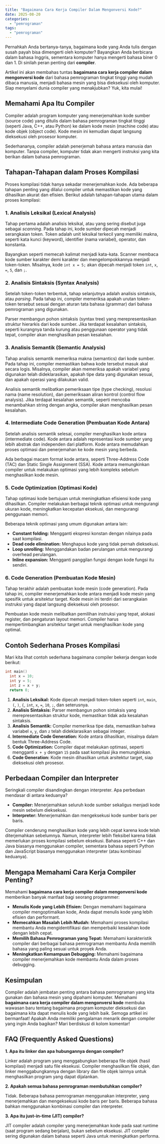 ```yaml
---
title: "Bagaimana Cara Kerja Compiler Dalam Mengonversi Kode?"
date: 2025-08-20
categories: 
  - "pemrograman"
tags: 
  - "pemrograman"
---
```


Pernahkah Anda bertanya-tanya, bagaimana kode yang Anda tulis dengan susah payah bisa dimengerti oleh komputer? Bayangkan Anda berbicara dalam bahasa Inggris, sementara komputer hanya mengerti bahasa biner 0 dan 1. Di sinilah peran penting dari **compiler**.

Artikel ini akan membahas tuntas **bagaimana cara kerja compiler dalam mengonversi kode** dari bahasa pemrograman tingkat tinggi yang mudah dibaca manusia, menjadi bahasa mesin yang bisa dieksekusi oleh komputer. Siap menyelami dunia compiler yang menakjubkan? Yuk, kita mulai!

## Memahami Apa Itu Compiler

Compiler adalah program komputer yang menerjemahkan kode sumber (source code) yang ditulis dalam bahasa pemrograman tingkat tinggi (seperti Java, C++, atau Python) ke dalam kode mesin (machine code) atau kode objek (object code). Kode mesin ini kemudian dapat langsung dieksekusi oleh prosesor komputer.

Sederhananya, compiler adalah penerjemah bahasa antara manusia dan komputer. Tanpa compiler, komputer tidak akan mengerti instruksi yang kita berikan dalam bahasa pemrograman.

## Tahapan-Tahapan dalam Proses Kompilasi

Proses kompilasi tidak hanya sekadar menerjemahkan kode. Ada beberapa tahapan penting yang dilalui compiler untuk memastikan kode yang dihasilkan akurat dan efisien. Berikut adalah tahapan-tahapan utama dalam proses kompilasi:

### 1\. Analisis Leksikal (Lexical Analysis)

Tahap pertama adalah analisis leksikal, atau yang sering disebut juga sebagai _scanning_. Pada tahap ini, kode sumber dipecah menjadi serangkaian token. Token adalah unit leksikal terkecil yang memiliki makna, seperti kata kunci (keyword), identifier (nama variabel), operator, dan konstanta.

Bayangkan seperti memecah kalimat menjadi kata-kata. Scanner membaca kode sumber karakter demi karakter dan mengelompokkannya menjadi token-token. Misalnya, kode `int x = 5;` akan dipecah menjadi token `int`, `x`, `=`, `5`, dan `;`.

### 2\. Analisis Sintaksis (Syntax Analysis)

Setelah token-token terbentuk, tahap selanjutnya adalah analisis sintaksis, atau _parsing_. Pada tahap ini, compiler memeriksa apakah urutan token-token tersebut sesuai dengan aturan tata bahasa (grammar) dari bahasa pemrograman yang digunakan.

Parser membangun pohon sintaksis (syntax tree) yang merepresentasikan struktur hierarkis dari kode sumber. Jika terdapat kesalahan sintaksis, seperti kurangnya tanda kurung atau penggunaan operator yang tidak tepat, compiler akan menghasilkan pesan kesalahan.

### 3\. Analisis Semantik (Semantic Analysis)

Tahap analisis semantik memeriksa makna (semantics) dari kode sumber. Pada tahap ini, compiler memastikan bahwa kode tersebut masuk akal secara logis. Misalnya, compiler akan memeriksa apakah variabel yang digunakan telah dideklarasikan, apakah tipe data yang digunakan sesuai, dan apakah operasi yang dilakukan valid.

Analisis semantik melibatkan pemeriksaan tipe (type checking), resolusi nama (name resolution), dan pemeriksaan aliran kontrol (control flow analysis). Jika terdapat kesalahan semantik, seperti mencoba menambahkan string dengan angka, compiler akan menghasilkan pesan kesalahan.

### 4\. Intermediate Code Generation (Pembuatan Kode Antara)

Setelah analisis semantik selesai, compiler menghasilkan kode antara (intermediate code). Kode antara adalah representasi kode sumber yang lebih abstrak dan independen dari platform. Kode antara memudahkan proses optimasi dan penerjemahan ke kode mesin yang berbeda.

Ada berbagai macam format kode antara, seperti Three-Address Code (TAC) dan Static Single Assignment (SSA). Kode antara memungkinkan compiler untuk melakukan optimasi yang lebih kompleks sebelum menghasilkan kode mesin.

### 5\. Code Optimization (Optimasi Kode)

Tahap optimasi kode bertujuan untuk meningkatkan efisiensi kode yang dihasilkan. Compiler melakukan berbagai teknik optimasi untuk mengurangi ukuran kode, meningkatkan kecepatan eksekusi, dan mengurangi penggunaan memori.

Beberapa teknik optimasi yang umum digunakan antara lain:

- **Constant folding:** Mengganti ekspresi konstan dengan nilainya pada saat kompilasi.
- **Dead code elimination:** Menghapus kode yang tidak pernah dieksekusi.
- **Loop unrolling:** Menggandakan badan perulangan untuk mengurangi overhead perulangan.
- **Inline expansion:** Mengganti panggilan fungsi dengan kode fungsi itu sendiri.

### 6\. Code Generation (Pembuatan Kode Mesin)

Tahap terakhir adalah pembuatan kode mesin (code generation). Pada tahap ini, compiler menerjemahkan kode antara menjadi kode mesin yang spesifik untuk arsitektur target. Kode mesin ini terdiri dari serangkaian instruksi yang dapat langsung dieksekusi oleh prosesor.

Pembuatan kode mesin melibatkan pemilihan instruksi yang tepat, alokasi register, dan pengaturan layout memori. Compiler harus mempertimbangkan arsitektur target untuk menghasilkan kode yang optimal.

## Contoh Sederhana Proses Kompilasi

Mari kita lihat contoh sederhana bagaimana compiler bekerja dengan kode berikut:

```c++
int main() 
  int x = 10;
  int y = 5;
  int z = x + y;
  return 0;
```

1. **Analisis Leksikal:** Kode dipecah menjadi token-token seperti `int`, `main`, `(`, `)`, `{`, `int`, `x`, `=`, `10`, `;`, dan seterusnya.
2. **Analisis Sintaksis:** Parser membangun pohon sintaksis yang merepresentasikan struktur kode, memastikan tidak ada kesalahan sintaksis.
3. **Analisis Semantik:** Compiler memeriksa tipe data, memastikan bahwa variabel `x`, `y`, dan `z` telah dideklarasikan sebagai integer.
4. **Intermediate Code Generation:** Kode antara dihasilkan, misalnya dalam bentuk Three-Address Code.
5. **Code Optimization:** Compiler dapat melakukan optimasi, seperti mengganti `x + y` dengan `15` pada saat kompilasi jika memungkinkan.
6. **Code Generation:** Kode mesin dihasilkan untuk arsitektur target, siap dieksekusi oleh prosesor.

## Perbedaan Compiler dan Interpreter

Seringkali compiler disandingkan dengan interpreter. Apa perbedaan mendasar di antara keduanya?

- **Compiler:** Menerjemahkan seluruh kode sumber sekaligus menjadi kode mesin sebelum dieksekusi.
- **Interpreter:** Menerjemahkan dan mengeksekusi kode sumber baris per baris.

Compiler cenderung menghasilkan kode yang lebih cepat karena kode telah diterjemahkan sebelumnya. Namun, interpreter lebih fleksibel karena tidak memerlukan proses kompilasi sebelum eksekusi. Bahasa seperti C++ dan Java biasanya menggunakan compiler, sementara bahasa seperti Python dan JavaScript biasanya menggunakan interpreter (atau kombinasi keduanya).

## Mengapa Memahami Cara Kerja Compiler Penting?

Memahami **bagaimana cara kerja compiler dalam mengonversi kode** memberikan banyak manfaat bagi seorang programmer:

- **Menulis Kode yang Lebih Efisien:** Dengan memahami bagaimana compiler mengoptimalkan kode, Anda dapat menulis kode yang lebih efisien dan performant.
- **Memecahkan Masalah Lebih Mudah:** Memahami proses kompilasi membantu Anda mengidentifikasi dan memperbaiki kesalahan kode dengan lebih cepat.
- **Memilih Bahasa Pemrograman yang Tepat:** Memahami karakteristik compiler dari berbagai bahasa pemrograman membantu Anda memilih bahasa yang paling sesuai untuk proyek Anda.
- **Meningkatkan Kemampuan Debugging:** Memahami bagaimana compiler menerjemahkan kode membantu Anda dalam proses debugging.

## Kesimpulan

Compiler adalah jembatan penting antara bahasa pemrograman yang kita gunakan dan bahasa mesin yang dipahami komputer. Memahami **bagaimana cara kerja compiler dalam mengonversi kode** membuka wawasan baru tentang bagaimana program komputer dieksekusi dan bagaimana kita dapat menulis kode yang lebih baik. Semoga artikel ini bermanfaat! Apakah Anda memiliki pengalaman menarik dengan compiler yang ingin Anda bagikan? Mari berdiskusi di kolom komentar!

## FAQ (Frequently Asked Questions)

**1\. Apa itu linker dan apa hubungannya dengan compiler?**

Linker adalah program yang menggabungkan beberapa file objek (hasil kompilasi) menjadi satu file eksekusi. Compiler menghasilkan file objek, dan linker menggabungkannya dengan library dan file objek lainnya untuk menghasilkan program yang dapat dijalankan.

**2\. Apakah semua bahasa pemrograman membutuhkan compiler?**

Tidak. Beberapa bahasa pemrograman menggunakan interpreter, yang menerjemahkan dan mengeksekusi kode baris per baris. Beberapa bahasa bahkan menggunakan kombinasi compiler dan interpreter.

**3\. Apa itu just-in-time (JIT) compiler?**

JIT compiler adalah compiler yang menerjemahkan kode pada saat runtime (saat program sedang berjalan), bukan sebelum eksekusi. JIT compiler sering digunakan dalam bahasa seperti Java untuk meningkatkan performa.
